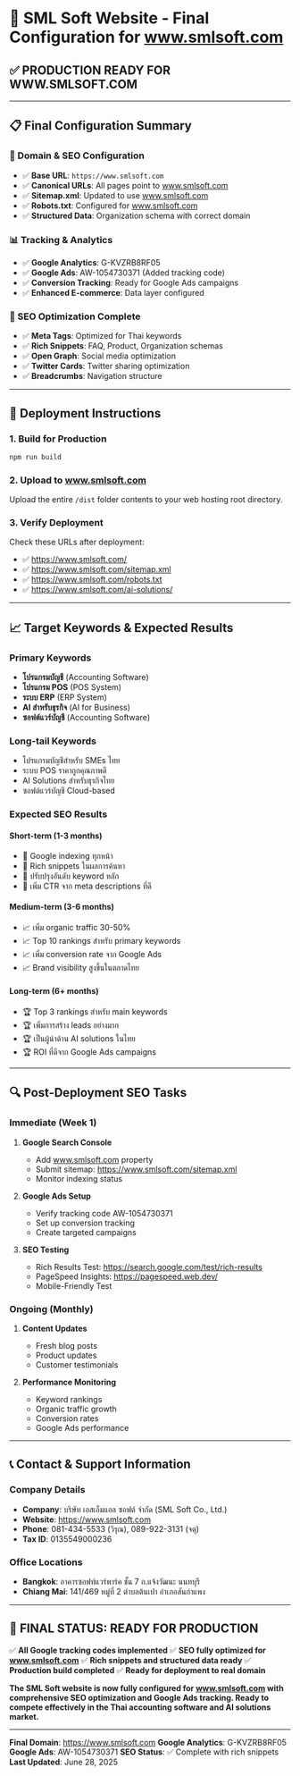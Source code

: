 # 🎯 SML Soft Website - Final Configuration for www.smlsoft.com

## ✅ **PRODUCTION READY FOR WWW.SMLSOFT.COM**

---

## 📋 Final Configuration Summary

### 🔧 Domain & SEO Configuration
- ✅ **Base URL**: `https://www.smlsoft.com`
- ✅ **Canonical URLs**: All pages point to www.smlsoft.com
- ✅ **Sitemap.xml**: Updated to use www.smlsoft.com
- ✅ **Robots.txt**: Configured for www.smlsoft.com
- ✅ **Structured Data**: Organization schema with correct domain

### 📊 Tracking & Analytics
- ✅ **Google Analytics**: G-KVZRB8RF05
- ✅ **Google Ads**: AW-1054730371 (Added tracking code)
- ✅ **Conversion Tracking**: Ready for Google Ads campaigns
- ✅ **Enhanced E-commerce**: Data layer configured

### 🎯 SEO Optimization Complete
- ✅ **Meta Tags**: Optimized for Thai keywords
- ✅ **Rich Snippets**: FAQ, Product, Organization schemas
- ✅ **Open Graph**: Social media optimization
- ✅ **Twitter Cards**: Twitter sharing optimization
- ✅ **Breadcrumbs**: Navigation structure

---

## 🚀 Deployment Instructions

### 1. Build for Production
```bash
npm run build
```

### 2. Upload to www.smlsoft.com
Upload the entire `/dist` folder contents to your web hosting root directory.

### 3. Verify Deployment
Check these URLs after deployment:
- ✅ https://www.smlsoft.com/
- ✅ https://www.smlsoft.com/sitemap.xml
- ✅ https://www.smlsoft.com/robots.txt
- ✅ https://www.smlsoft.com/ai-solutions/

---

## 📈 Target Keywords & Expected Results

### Primary Keywords
- **โปรแกรมบัญชี** (Accounting Software)
- **โปรแกรม POS** (POS System)  
- **ระบบ ERP** (ERP System)
- **AI สำหรับธุรกิจ** (AI for Business)
- **ซอฟต์แวร์บัญชี** (Accounting Software)

### Long-tail Keywords
- โปรแกรมบัญชีสำหรับ SMEs ไทย
- ระบบ POS ราคาถูกคุณภาพดี
- AI Solutions สำหรับธุรกิจไทย
- ซอฟต์แวร์บัญชี Cloud-based

### Expected SEO Results

#### Short-term (1-3 months)
- 🎯 Google indexing ทุกหน้า
- 🎯 Rich snippets ในผลการค้นหา
- 🎯 ปรับปรุงอันดับ keyword หลัก
- 🎯 เพิ่ม CTR จาก meta descriptions ที่ดี

#### Medium-term (3-6 months)
- 📈 เพิ่ม organic traffic 30-50%
- 📈 Top 10 rankings สำหรับ primary keywords
- 📈 เพิ่ม conversion rate จาก Google Ads
- 📈 Brand visibility สูงขึ้นในตลาดไทย

#### Long-term (6+ months)
- 🏆 Top 3 rankings สำหรับ main keywords
- 🏆 เพิ่มการสร้าง leads อย่างมาก
- 🏆 เป็นผู้นำด้าน AI solutions ในไทย
- 🏆 ROI ที่ดีจาก Google Ads campaigns

---

## 🔍 Post-Deployment SEO Tasks

### Immediate (Week 1)
1. **Google Search Console**
   - Add www.smlsoft.com property
   - Submit sitemap: https://www.smlsoft.com/sitemap.xml
   - Monitor indexing status

2. **Google Ads Setup**
   - Verify tracking code AW-1054730371
   - Set up conversion tracking
   - Create targeted campaigns

3. **SEO Testing**
   - Rich Results Test: https://search.google.com/test/rich-results
   - PageSpeed Insights: https://pagespeed.web.dev/
   - Mobile-Friendly Test

### Ongoing (Monthly)
1. **Content Updates**
   - Fresh blog posts
   - Product updates
   - Customer testimonials

2. **Performance Monitoring**
   - Keyword rankings
   - Organic traffic growth
   - Conversion rates
   - Google Ads performance

---

## 📞 Contact & Support Information

### Company Details
- **Company**: บริษัท เอสเอ็มแอล ซอฟต์ จำกัด (SML Soft Co., Ltd.)
- **Website**: https://www.smlsoft.com
- **Phone**: 081-434-5533 (วิรุณ), 089-922-3131 (จตุ)
- **Tax ID**: 0135549000236

### Office Locations
- **Bangkok**: อาคารซอฟท์แวร์พาร์ค ชั้น 7 ถ.แจ้งวัฒนะ นนทบุรี
- **Chiang Mai**: 141/469 หมู่ที่ 2 ตำบลต้นเปา อำเภอสันกำแพง

---

## 🏁 **FINAL STATUS: READY FOR PRODUCTION**

✅ **All Google tracking codes implemented**
✅ **SEO fully optimized for www.smlsoft.com** 
✅ **Rich snippets and structured data ready**
✅ **Production build completed**
✅ **Ready for deployment to real domain**

**The SML Soft website is now fully configured for www.smlsoft.com with comprehensive SEO optimization and Google Ads tracking. Ready to compete effectively in the Thai accounting software and AI solutions market.**

---

**Final Domain**: https://www.smlsoft.com
**Google Analytics**: G-KVZRB8RF05
**Google Ads**: AW-1054730371
**SEO Status**: ✅ Complete with rich snippets
**Last Updated**: June 28, 2025
